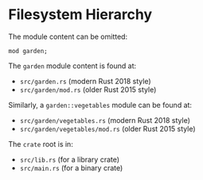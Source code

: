 # Filesystem Hierarchy

The module content can be omitted:

```rust,editable,compile_fail
mod garden;
```

The `garden` module content is found at:

- `src/garden.rs` (modern Rust 2018 style)
- `src/garden/mod.rs` (older Rust 2015 style)

Similarly, a `garden::vegetables` module can be found at:

- `src/garden/vegetables.rs` (modern Rust 2018 style)
- `src/garden/vegetables/mod.rs` (older Rust 2015 style)

The `crate` root is in:

- `src/lib.rs` (for a library crate)
- `src/main.rs` (for a binary crate)
